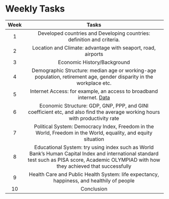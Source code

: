 # Weekly Tasks

|Week|Tasks|
|:--:|:--:|
|1| Developed countries and Developing countries: definition and criteria.|
|2| Location and Climate: advantage with seaport, road, airports|
|3| Economic History/Background|
|4| Demographic Structure: median age or working-age population, retirement age, gender disparity in the workplace etc.|
|5| Internet Access: for example, an access to broadband internet. [Data](https://data.oecd.org/ict/internet-access.htm)|
|6| Economic Structure: GDP, GNP, PPP, and GINI coefficient etc, and also find the average working hours with productivity rate|
|7| Political System: Democracy Index, Freedom in the World, Freedom in the World, equality, and equity situation|
|8| Educational System: try using index such as World Bank’s Human Capital Index and international standard test such as PISA score, Academic OLYMPIAD with how they achieved that successfully|
|9| Health Care and Public Health System: life expectancy, happiness, and healthily of people|
|10| Conclusion|
